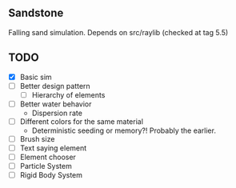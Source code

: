 ## Sandstone

Falling sand simulation. Depends on src/raylib (checked at tag 5.5)

## TODO
- [X] Basic sim
- [ ] Better design pattern
  - [ ] Hierarchy of elements
- [ ] Better water behavior
  - Dispersion rate
- [ ] Different colors for the same material
  - Deterministic seeding or memory?! Probably the earlier.
- [ ] Brush size
- [ ] Text saying element
- [ ] Element chooser
- [ ] Particle System
- [ ] Rigid Body System